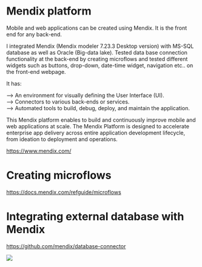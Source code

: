 # Mendix platform

Mobile and web applications can be created using Mendix. It is the front end for any back-end. 

I integrated Mendix (Mendix modeler 7.23.3 Desktop version) with MS-SQL database as well as Oracle (Big-data lake). Tested data base connection functionality at the back-end by creating microflows and tested different widgets such as buttons, drop-down, date-time widget, navigation etc.. on the front-end webpage. 

It has:

   --> An environment for visually defining the User Interface (UI).\
   --> Connectors to various back-ends or services.\
   --> Automated tools to build, debug, deploy, and maintain the application.
   
This Mendix platform enables to build and continuously improve mobile and web applications at scale. The Mendix Platform is designed to accelerate enterprise app delivery across  entire application development lifecycle, from ideation to deployment and operations.  

https://www.mendix.com/

# Creating microflows

https://docs.mendix.com/refguide/microflows

# Integrating external database with Mendix 

https://github.com/mendix/database-connector


![](https://github.com/archmuju72/Git/blob/master/Mendixpoj/Microflow.PNG)


